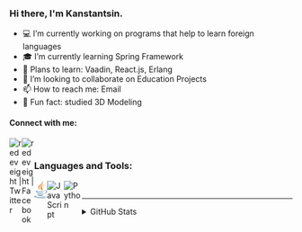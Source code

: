 ### Hi there, I'm Kanstantsin.

- 💻 I’m currently working on programs that help to learn foreign languages
- 🎓 I’m currently learning Spring Framework
- 🔗 Plans to learn: Vaadin, React.js, Erlang
- 👥 I’m looking to collaborate on Education Projects
- 📫 How to reach me: Email
- 🎱 Fun fact: studied 3D Modeling

#### Connect with me:

[<img align="left" alt="redeveight | Twitter" width="22px" src="https://cdn.jsdelivr.net/npm/simple-icons@v3/icons/twitter.svg" />][twitter]
[<img align="left" alt="redeveight | Facebook" width="22px" src="https://cdn.jsdelivr.net/npm/simple-icons@v3/icons/facebook.svg" />][facebook]
<br />

### Languages and Tools:

<img align="left" alt="Java" width="23px" src="https://raw.githubusercontent.com/gilbarbara/logos/master/logos/java.svg" />
<!--<img align="left" alt="Spring" width="121.5px" height="31px" src="https://raw.githubusercontent.com/gilbarbara/logos/master/logos/spring.svg" />-->
<img align="left" alt="JavaScript" width="30px" src="https://raw.githubusercontent.com/gilbarbara/logos/master/logos/javascript.svg" />
<!--<img align="left" alt="ReactJS" width="32px" src="https://raw.githubusercontent.com/gilbarbara/logos/master/logos/react.svg" />-->
<img align="left" alt="Python" width="32px" src="https://raw.githubusercontent.com/gilbarbara/logos/master/logos/python.svg" />
<br />

---

<details>
  <summary>GitHub Stats</summary>
  
  <img align="left" alt="redeveight's GitHub Stats" src="https://github-readme-stats.vercel.app/api/top-langs/?username=redeveight&layout=compact&hide_border=true&hide=css,html&langs_count=6" />

</details>

[twitter]: https://twitter.com/redeveight
[facebook]: https://www.facebook.com/redeveight
[linkedin]: https://www.linkedin.com/in/redeveight
